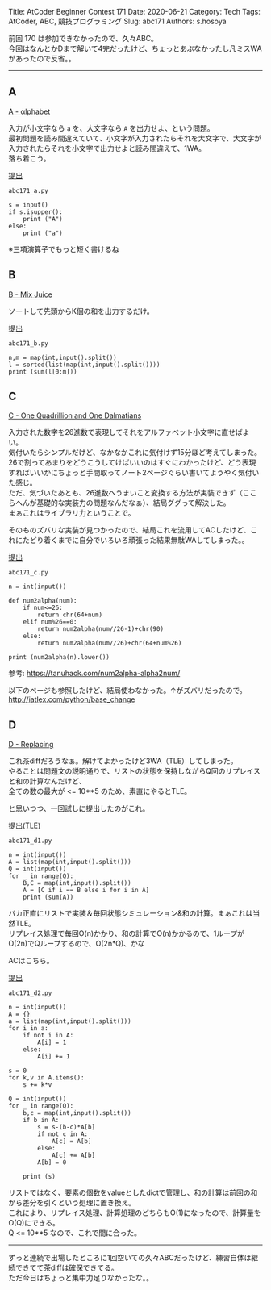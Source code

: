 Title: AtCoder Beginner Contest 171
Date: 2020-06-21
Category: Tech
Tags: AtCoder, ABC, 競技プログラミング
Slug: abc171
Authors: s.hosoya

前回 170 は参加できなかったので、久々ABC。  
今回はなんとかDまで解いて4完だったけど、ちょっとあぶなかったし凡ミスWAがあったので反省。。  

---

## A

[A - αlphabet](https://atcoder.jp/contests/abc171/tasks/abc171_a)

入力が小文字なら `a` を、大文字なら `A` を出力せよ、という問題。  
最初問題を読み間違えていて、小文字が入力されたらそれを大文字で、大文字が入力されたらそれを小文字で出力せよと読み間違えて、1WA。  
落ち着こう。

[提出](https://atcoder.jp/contests/abc171/submissions/14535550)  

~~~
abc171_a.py

s = input()
if s.isupper():
    print ("A")
else:
    print ("a")
~~~

※三項演算子でもっと短く書けるね  

## B

[B - Mix Juice](https://atcoder.jp/contests/abc171/tasks/abc171_b)  

ソートして先頭からK個の和を出力するだけ。  

[提出](https://atcoder.jp/contests/abc171/submissions/14535550)

~~~
abc171_b.py

n,m = map(int,input().split())
l = sorted(list(map(int,input().split())))
print (sum(l[0:m]))
~~~

## C

[C - One Quadrillion and One Dalmatians](https://atcoder.jp/contests/abc171/tasks/abc171_c)  

入力された数字を26進数で表現してそれをアルファベット小文字に直せばよい。  
気付いたらシンプルだけど、なかなかこれに気付けず15分ほど考えてしまった。  
26で割ってあまりをどうこうしてけばいいのはすぐにわかったけど、どう表現すればいいかにちょっと手間取ってノート2ページぐらい書いてようやく気付いた感じ。  
ただ、気づいたあとも、26進数へうまいこと変換する方法が実装できず（ここらへんが基礎的な実装力の問題なんだなぁ）、結局ググって解決した。  
まぁこれはライブラリ力ということで。

そのものズバリな実装が見つかったので、結局これを流用してACしたけど、これにたどり着くまでに自分でいろいろ頑張った結果無駄WAしてしまった。。  

[提出](https://atcoder.jp/contests/abc171/submissions/14571139)

~~~
abc171_c.py

n = int(input())

def num2alpha(num):
    if num<=26:
        return chr(64+num)
    elif num%26==0:
        return num2alpha(num//26-1)+chr(90)
    else:
        return num2alpha(num//26)+chr(64+num%26)

print (num2alpha(n).lower())
~~~

参考: https://tanuhack.com/num2alpha-alpha2num/  

以下のページも参照したけど、結局使わなかった。↑がズバリだったので。  
http://iatlex.com/python/base_change  

## D

[D - Replacing](https://atcoder.jp/contests/abc171/tasks/abc171_d)  

これ茶diffだろうなぁ。解けてよかったけど3WA（TLE）してしまった。  
やることは問題文の説明通りで、リストの状態を保持しながらQ回のリプレイスと和の計算なんだけど、  
全ての数の最大が <= 10**5 のため、素直にやるとTLE。  

と思いつつ、一回試しに提出したのがこれ。

[提出(TLE)](https://atcoder.jp/contests/abc171/submissions/14572903)

~~~
abc171_d1.py

n = int(input())
A = list(map(int,input().split()))
Q = int(input())
for _ in range(Q):
    B,C = map(int,input().split())
    A = [C if i == B else i for i in A]
    print (sum(A))
~~~
バカ正直にリストで実装＆毎回状態シミュレーション&和の計算。まぁこれは当然TLE。  
リプレイス処理で毎回O(n)かかり、和の計算でO(n)かかるので、1ループがO(2n)でQループするので、O(2n*Q)、かな

ACはこちら。  

[提出](https://atcoder.jp/contests/abc171/submissions/14580841)

~~~
abc171_d2.py

n = int(input())
A = {}
a = list(map(int,input().split()))
for i in a:
    if not i in A:
        A[i] = 1
    else:
        A[i] += 1

s = 0
for k,v in A.items():
    s += k*v

Q = int(input())
for _ in range(Q):
    b,c = map(int,input().split())
    if b in A:
        s = s-(b-c)*A[b]
        if not c in A:
            A[c] = A[b]
        else:
            A[c] += A[b]
        A[b] = 0

    print (s)
~~~

リストではなく、要素の個数をvalueとしたdictで管理し、和の計算は前回の和から差分を引くという処理に置き換え。  
これにより、リプレイス処理、計算処理のどちらもO(1)になったので、計算量をO(Q)にできる。  
Q <= 10**5 なので、これで間に合った。

---

ずっと連続で出場したところに1回空いての久々ABCだったけど、練習自体は継続できてて茶diffは確保できてる。  
ただ今日はちょっと集中力足りなかったな。。  
